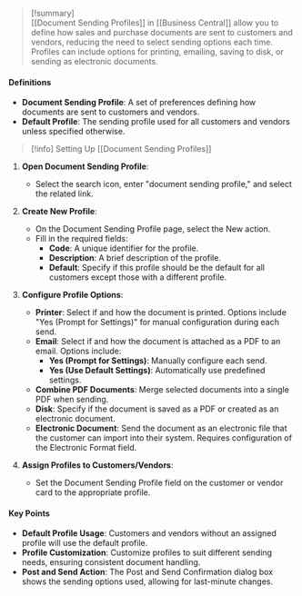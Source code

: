 >[!summary]  
[[Document Sending Profiles]] in [[Business Central]] allow you to define how sales and purchase documents are sent to customers and vendors, reducing the need to select sending options each time. Profiles can include options for printing, emailing, saving to disk, or sending as electronic documents.
#### Definitions
- **Document Sending Profile**: A set of preferences defining how documents are sent to customers and vendors.
- **Default Profile**: The sending profile used for all customers and vendors unless specified otherwise.

>[!info] Setting Up [[Document Sending Profiles]]

1. **Open Document Sending Profile**:
    - Select the search icon, enter "document sending profile," and select the related link.

2. **Create New Profile**:
    - On the Document Sending Profile page, select the New action.
    - Fill in the required fields:
        - **Code**: A unique identifier for the profile.
        - **Description**: A brief description of the profile.
        - **Default**: Specify if this profile should be the default for all customers except those with a different profile.

3. **Configure Profile Options**:
    - **Printer**: Select if and how the document is printed. Options include "Yes (Prompt for Settings)" for manual configuration during each send.
    - **Email**: Select if and how the document is attached as a PDF to an email. Options include:
        - **Yes (Prompt for Settings)**: Manually configure each send.
        - **Yes (Use Default Settings)**: Automatically use predefined settings.
    - **Combine PDF Documents**: Merge selected documents into a single PDF when sending.
    - **Disk**: Specify if the document is saved as a PDF or created as an electronic document.
    - **Electronic Document**: Send the document as an electronic file that the customer can import into their system. Requires configuration of the Electronic Format field.

4. **Assign Profiles to Customers/Vendors**:
    - Set the Document Sending Profile field on the customer or vendor card to the appropriate profile.
#### Key Points

- **Default Profile Usage**: Customers and vendors without an assigned profile will use the default profile.
- **Profile Customization**: Customize profiles to suit different sending needs, ensuring consistent document handling.
- **Post and Send Action**: The Post and Send Confirmation dialog box shows the sending options used, allowing for last-minute changes.